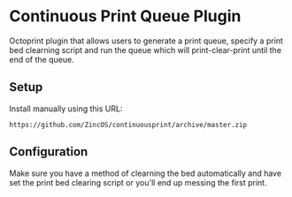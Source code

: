 # Continuous Print Queue Plugin

Octoprint plugin that allows users to generate a print queue, specify a print bed clearning script and run the queue which will print-clear-print until the end of the queue.

## Setup

Install manually using this URL:

    https://github.com/ZincOS/continuousprint/archive/master.zip



## Configuration

Make sure you have a method of clearning the bed automatically and have set the print bed clearing script or you'll end up messing the first print.

